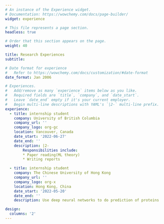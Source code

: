 ```yaml
---
# An instance of the Experience widget.
# Documentation: https://wowchemy.com/docs/page-builder/
widget: experience

# This file represents a page section.
headless: true

# Order that this section appears on the page.
weight: 40

title: Research Experiences
subtitle:

# Date format for experience
#   Refer to https://wowchemy.com/docs/customization/#date-format
date_format: Jan 2006

# Experiences.
#   Add/remove as many `experience` items below as you like.
#   Required fields are `title`, `company`, and `date_start`.
#   Leave `date_end` empty if it's your current employer.
#   Begin multi-line descriptions with YAML's `|2-` multi-line prefix.
experience:
  - title: internship student
    company: University of British Columbia
    company_url: ''
    company_logo: org-gc
    location: Vancouver, Canada
    date_start: '2022-06-27'
    date_end: ''
    description: |2-
        Responsibilities include:
        * Paper reading(ML theory)
        * Writing reports

  - title: internship student
    company: The Chinese University of Hong Kong
    company_url: ''
    company_logo: org-x
    location: Hong Kong, China
    date_start: '2022-05-20'
    date_end: ''
    description: Use deep neural networks to do prediction of proteins.

design:
  columns: '2'
---
```

